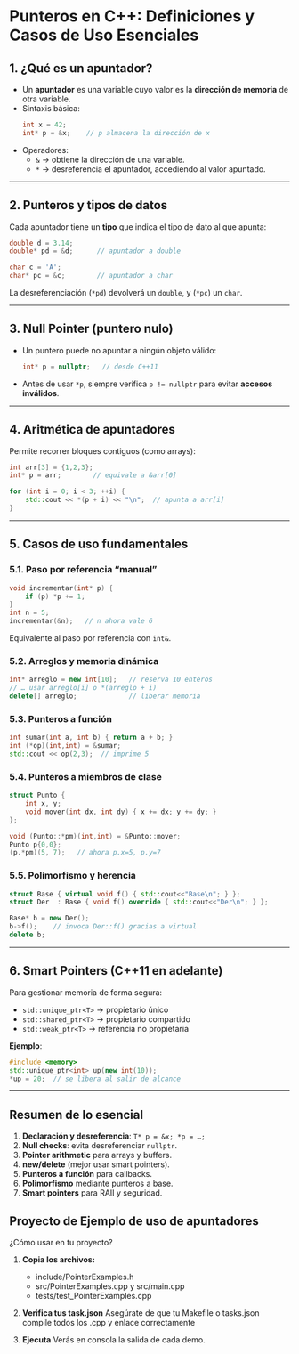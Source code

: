 # Punteros en C++: Definiciones y Casos de Uso Esenciales

## 1. ¿Qué es un apuntador?
- Un **apuntador** es una variable cuyo valor es la **dirección de memoria** de otra variable.
- Sintaxis básica:
  ```cpp
  int x = 42;
  int* p = &x;    // p almacena la dirección de x
  ```
- Operadores:
  - `&` → obtiene la dirección de una variable.
  - `*` → desreferencia el apuntador, accediendo al valor apuntado.

---

## 2. Punteros y tipos de datos
Cada apuntador tiene un **tipo** que indica el tipo de dato al que apunta:
```cpp
double d = 3.14;
double* pd = &d;      // apuntador a double

char c = 'A';
char* pc = &c;        // apuntador a char
```
La desreferenciación (`*pd`) devolverá un `double`, y (`*pc`) un `char`.

---

## 3. Null Pointer (puntero nulo)
- Un puntero puede no apuntar a ningún objeto válido:
  ```cpp
  int* p = nullptr;   // desde C++11
  ```
- Antes de usar `*p`, siempre verifica `p != nullptr` para evitar **accesos inválidos**.

---

## 4. Aritmética de apuntadores
Permite recorrer bloques contiguos (como arrays):
```cpp
int arr[3] = {1,2,3};
int* p = arr;        // equivale a &arr[0]

for (int i = 0; i < 3; ++i) {
    std::cout << *(p + i) << "\n";  // apunta a arr[i]
}
```

---

## 5. Casos de uso fundamentales

### 5.1. Paso por referencia “manual”
```cpp
void incrementar(int* p) {
    if (p) *p += 1;
}
int n = 5;
incrementar(&n);   // n ahora vale 6
```
Equivalente al paso por referencia con `int&`.

### 5.2. Arreglos y memoria dinámica
```cpp
int* arreglo = new int[10];   // reserva 10 enteros
// … usar arreglo[i] o *(arreglo + i)
delete[] arreglo;             // liberar memoria
```

### 5.3. Punteros a función
```cpp
int sumar(int a, int b) { return a + b; }
int (*op)(int,int) = &sumar;
std::cout << op(2,3);  // imprime 5
```

### 5.4. Punteros a miembros de clase
```cpp
struct Punto {
    int x, y;
    void mover(int dx, int dy) { x += dx; y += dy; }
};

void (Punto::*pm)(int,int) = &Punto::mover;
Punto p{0,0};
(p.*pm)(5, 7);   // ahora p.x=5, p.y=7
```

### 5.5. Polimorfismo y herencia
```cpp
struct Base { virtual void f() { std::cout<<"Base\n"; } };
struct Der  : Base { void f() override { std::cout<<"Der\n"; } };

Base* b = new Der();
b->f();    // invoca Der::f() gracias a virtual
delete b;
```

---

## 6. Smart Pointers (C++11 en adelante)
Para gestionar memoria de forma segura:
- `std::unique_ptr<T>` → propietario único
- `std::shared_ptr<T>` → propietario compartido
- `std::weak_ptr<T>`   → referencia no propietaria

**Ejemplo**:
```cpp
#include <memory>
std::unique_ptr<int> up(new int(10));
*up = 20;  // se libera al salir de alcance
```

---

## Resumen de lo esencial
1. **Declaración y desreferencia**: `T* p = &x; *p = …;`
2. **Null checks**: evita desreferenciar `nullptr`.
3. **Pointer arithmetic** para arrays y buffers.
4. **new/delete** (mejor usar smart pointers).
5. **Punteros a función** para callbacks.
6. **Polimorfismo** mediante punteros a base.
7. **Smart pointers** para RAII y seguridad.


## Proyecto de Ejemplo de uso de apuntadores
¿Cómo usar en tu proyecto?
1. **Copia los archivos:**
    - include/PointerExamples.h
    - src/PointerExamples.cpp y src/main.cpp
    - tests/test_PointerExamples.cpp

2. **Verifica tus task.json**
Asegúrate de que tu Makefile o tasks.json compile todos los .cpp y enlace correctamente
3. **Ejecuta**
Verás en consola la salida de cada demo.